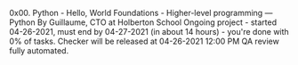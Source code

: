 0x00. Python - Hello, World
 Foundations - Higher-level programming ― Python
  By Guillaume, CTO at Holberton School
   Ongoing project - started 04-26-2021, must end by 04-27-2021 (in about 14 hours) - you're done with 0% of tasks.
    Checker will be released at 04-26-2021 12:00 PM
     QA review fully automated.